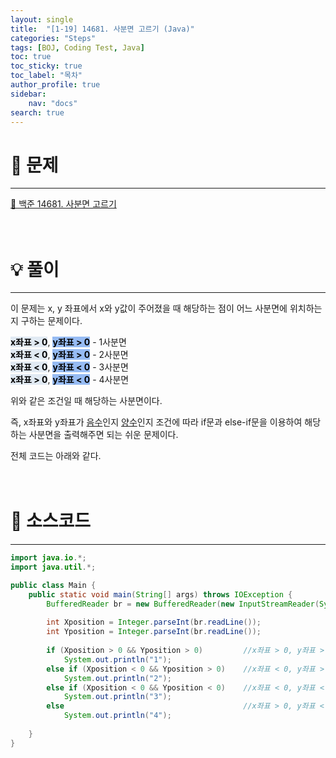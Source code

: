 ```yaml
---
layout: single
title:  "[1-19] 14681. 사분면 고르기 (Java)"
categories: "Steps" 
tags: [BOJ, Coding Test, Java]
toc: true
toc_sticky: true
toc_label: "목차"
author_profile: true
sidebar:
    nav: "docs"
search: true
---
```


# 🔎 문제
<hr/>

[🔗 백준 14681. 사분면 고르기](https://www.acmicpc.net/problem/14681)
<br/><br/><br/>

# 💡 풀이
<hr/>

이 문제는 x, y 좌표에서 x와 y값이 주어졌을 때 해당하는 점이 어느 사분면에 위치하는지 구하는 문제이다.

**<mark style='background-color: #E1EAF3'>x좌표 > 0</mark>**, **<mark style='background-color: #96BBF3'>y좌표 > 0</mark>** - 1사분면<br/>
**<mark style='background-color: #E1EAF3'>x좌표 < 0</mark>**, **<mark style='background-color: #96BBF3'>y좌표 > 0</mark>** - 2사분면<br/>
**<mark style='background-color: #E1EAF3'>x좌표 < 0</mark>**, **<mark style='background-color: #96BBF3'>y좌표 < 0</mark>** - 3사분면<br/>
**<mark style='background-color: #E1EAF3'>x좌표 > 0</mark>**, **<mark style='background-color: #96BBF3'>y좌표 < 0</mark>** - 4사분면

위와 같은 조건일 때 해당하는 사분면이다.

즉, x좌표와 y좌표가 <u>음수</u>인지 <u>양수</u>인지 조건에 따라 if문과 else-if문을 이용하여 해당하는 사분면을 출력해주면 되는 쉬운 문제이다.

전체 코드는 아래와 같다.
<br/><br/><br/>

# 📃 소스코드
<hr/>

```java
import java.io.*;
import java.util.*;

public class Main {
    public static void main(String[] args) throws IOException {
    	BufferedReader br = new BufferedReader(new InputStreamReader(System.in));
    	
    	int Xposition = Integer.parseInt(br.readLine());
    	int Yposition = Integer.parseInt(br.readLine());
    	
    	if (Xposition > 0 && Yposition > 0)         //x좌표 > 0, y좌표 > 0
    		System.out.println("1");
    	else if (Xposition < 0 && Yposition > 0)    //x좌표 < 0, y좌표 > 0
    		System.out.println("2");
    	else if (Xposition < 0 && Yposition < 0)    //x좌표 < 0, y좌표 < 0
    		System.out.println("3");
    	else                                        //x좌표 > 0, y좌표 < 0
    		System.out.println("4");
    	
    }
}
```